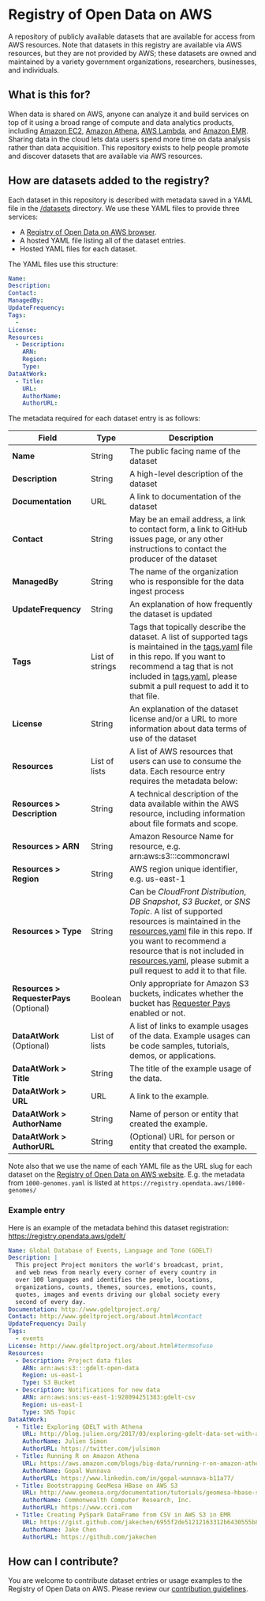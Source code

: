 # Registry of Open Data on AWS

A repository of publicly available datasets that are available for access from AWS resources. Note that datasets in this registry are available via AWS resources, but they are not provided by AWS; these datasets are owned and maintained by a variety government organizations, researchers, businesses, and individuals.

## What is this for?

When data is shared on AWS, anyone can analyze it and build services on top of it using a broad range of compute and data analytics products, including [Amazon EC2](https://aws.amazon.com/ec2/), [Amazon Athena](https://aws.amazon.com/athena/), [AWS Lambda](https://aws.amazon.com/lambda/), and [Amazon EMR](https://aws.amazon.com/emr/). Sharing data in the cloud lets data users spend more time on data analysis rather than data acquisition. This repository exists to help people promote and discover datasets that are available via AWS resources.

## How are datasets added to the registry?

Each dataset in this repository is described with metadata saved in a YAML file in the [/datasets](/datasets) directory. We use these YAML files to provide three services:

- A [Registry of Open Data on AWS browser](https://registry.opendata.aws/).
- A hosted YAML file listing all of the dataset entries.
- Hosted YAML files for each dataset.

The YAML files use this structure:

```yaml
Name:
Description:
Contact:
ManagedBy:
UpdateFrequency:
Tags:
  -
License:
Resources:
  - Description:
    ARN:
    Region:
    Type:
DataAtWork:
  - Title:
    URL:
    AuthorName:
    AuthorURL:
```

The metadata required for each dataset entry is as follows:

| Field | Type | Description |
| --- | --- | --- |
| **Name** | String | The public facing name of the dataset |
|**Description**|String|A high-level description of the dataset|
|**Documentation**|URL|A link to documentation of the dataset|
|**Contact**|String|May be an email address, a link to contact form, a link to GitHub issues page, or any other instructions to contact the producer of the dataset|
|**ManagedBy**|String|The name of the organization who is responsible for the data ingest process|
|**UpdateFrequency**|String|An explanation of how frequently the dataset is updated|
|**Tags**|List of strings|Tags that topically describe the dataset. A list of supported tags is maintained in the [tags.yaml](tags.yaml) file in this repo. If you want to recommend a tag that is not included in [tags.yaml](tags.yaml), please submit a pull request to add it to that file.|
|**License**|String|An explanation of the dataset license and/or a URL to more information about data terms of use of the dataset|
|**Resources**|List of lists|A list of AWS resources that users can use to consume the data. Each resource entry requires the metadata below:|
|**Resources > Description**|String|A technical description of the data available within the AWS resource, including information about file formats and scope.|
|**Resources > ARN**|String|Amazon Resource Name for resource, e.g. arn:aws:s3:::commoncrawl|
|**Resources > Region**|String|AWS region unique identifier, e.g. us-east-1|
|**Resources > Type**|String|Can be _CloudFront Distribution_, _DB Snapshot_, _S3 Bucket_, or _SNS Topic_. A list of supported resources is maintained in the [resources.yaml](resources.yaml) file in this repo. If you want to recommend a resource that is not included in [resources.yaml](resources.yaml), please submit a pull request to add it to that file.|
|**Resources > RequesterPays** (Optional)|Boolean|Only appropriate for Amazon S3 buckets, indicates whether the bucket has [Requester Pays](https://docs.aws.amazon.com/AmazonS3/latest/dev/RequesterPaysBuckets.html) enabled or not.|
|**DataAtWork** (Optional)|List of lists|A list of links to example usages of the data. Example usages can be code samples, tutorials, demos, or applications.|
|**DataAtWork > Title**|String|The title of the example usage of the data.|
|**DataAtWork > URL**|URL|A link to the example.|
|**DataAtWork > AuthorName**|String|Name of person or entity that created the example.|
|**DataAtWork > AuthorURL**|String|(Optional) URL for person or entity that created the example.|


Note also that we use the name of each YAML file as the URL slug for each dataset on the [Registry of Open Data on AWS website](https://registry.opendata.aws). E.g. the metadata from `1000-genomes.yaml` is listed at `https://registry.opendata.aws/1000-genomes/`

### Example entry

Here is an example of the metadata behind this dataset registration: https://registry.opendata.aws/gdelt/

```yaml
Name: Global Database of Events, Language and Tone (GDELT)
Description: |
  This project Project monitors the world's broadcast, print,
  and web news from nearly every corner of every country in
  over 100 languages and identifies the people, locations,
  organizations, counts, themes, sources, emotions, counts,
  quotes, images and events driving our global society every
  second of every day.
Documentation: http://www.gdeltproject.org/
Contact: http://www.gdeltproject.org/about.html#contact
UpdateFrequency: Daily
Tags:
  - events
License: http://www.gdeltproject.org/about.html#termsofuse
Resources:
  - Description: Project data files
    ARN: arn:aws:s3:::gdelt-open-data
    Region: us-east-1
    Type: S3 Bucket
  - Description: Notifications for new data
    ARN: arn:aws:sns:us-east-1:928094251383:gdelt-csv
    Region: us-east-1
    Type: SNS Topic
DataAtWork:
  - Title: Exploring GDELT with Athena
    URL: http://blog.julien.org/2017/03/exploring-gdelt-data-set-with-amazon.html
    AuthorName: Julien Simon
    AuthorURL: https://twitter.com/julsimon
  - Title: Running R on Amazon Athena
    URL: https://aws.amazon.com/blogs/big-data/running-r-on-amazon-athena/
    AuthorName: Gopal Wunnava
    AuthorURL: https://www.linkedin.com/in/gopal-wunnava-b11a77/
  - Title: Bootstrapping GeoMesa HBase on AWS S3
    URL: http://www.geomesa.org/documentation/tutorials/geomesa-hbase-s3-on-aws.html
    AuthorName: Commonwealth Computer Research, Inc.
    AuthorURL: https://www.ccri.com
  - Title: Creating PySpark DataFrame from CSV in AWS S3 in EMR
    URL: https://gist.github.com/jakechen/6955f2de51212163312b6430555b8e0b
    AuthorName: Jake Chen
    AuthorURL: https://github.com/jakechen
```

## How can I contribute?

You are welcome to contribute dataset entries or usage examples to the Registry of Open Data on AWS. Please review our [contribution guidelines](CONTRIBUTING.md).
